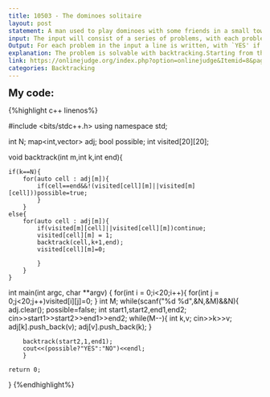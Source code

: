```yaml
---
title: 10503 - The dominoes solitaire 
layout: post
statement: A man used to play dominoes with some friends in a small town. Some families have left the town andat present the only residents in the town are the man and his wife. This man would like to continue playing dominoes, but his wife does not like plaing. He has invented a game to play alone. Two pieces are picked out and are put at the two extremes of a row with a number (n) of spaces. After that, other pieces (m) are picked out to fill the spaces. The number of pieces is greater than or equal to the number of spaces (m < n), and the number of pieces is less than or equal to 14 (m < 14). The spaces are filled by putting one piece in each space, according to the rules of dominoes :the number of adjacent dots on two different dominoes must coincide. Pieces with repeated values are placed in the same way as the other pieces, and not at right angels.The problem consists in the design of a program which, given a number of spaces (n), a number ofpieces (m), the two initial pieces (i1; i2) and (d1; d2), and the m pieces (p1; q1), (p2; q2), . . . , (pm; qm),decides if it is possible to  fill the n spaces between the two initial pieces using the m pieces and withthe rules of dominoes. For example, with n= 3,m= 4, initial pieces (0,1) and (3,4), and pieces (2,1),(5,6), (2,2) and (3,2), the answer is `YES', because there is a solution :(0,1), (1,2), (2,2), (2,3), (3,4).With n= 2,m= 4, pieces in the extremes (0,1) and (3,4), and (1,4), (4,4), (3,2) and (5,6), the answer is `NO'.
input: The input will consist of a series of problems, with each problem described in a series of lines :in the rst line the number of spaces (n) is indicated, in the second line the number of pieces (m) used to  llthe spaces, in the next line the piece to be placed on the left, with the two values in the piece separated by a space and in the same way that the numbers appear in the row, in the following lines the piece tobe placed on the right, with the two values in the piece separated by a space and in the same way thatthe numbers appear in the row, and the other m pieces appear in consecutive lines, one in each line,with the two values separated by a space. Different problems appear in the input successively without separation, and the input  nishes when `0' appears as the number of spaces.
Output: For each problem in the input a line is written, with `YES' if the problem has a solution, and `NO' if ithas no solution.
explanation: The problem is solvable with backtracking.Starting from the left domino piece we iterate over all the possible pieces that can be concatinated and for each of them do the same process until all the n places are filled, at that point we check if the last piece is compatible with the right extreme, if it is then set the 'possible' boolean to true;
link: https://onlinejudge.org/index.php?option=onlinejudge&Itemid=8&page=show_problem&problem=1444
categories: Backtracking
---
```


<span style='font-size:20px;font-weight:bold'>My code:</span>

{%highlight c++ linenos%}

#include <bits/stdc++.h>
using namespace std;

int N;
map<int,vector<int>> adj;
bool possible;
int visited[20][20];

void backtrack(int m,int k,int end){
	
	if(k==N){
		for(auto cell : adj[m]){
			if(cell==end&&!(visited[cell][m]||visited[m][cell]))possible=true;
			}
		}
	else{
		for(auto cell : adj[m]){
			if(visited[m][cell]||visited[cell][m])continue;
			visited[cell][m] = 1;
			backtrack(cell,k+1,end);
			visited[cell][m]=0;
			
			}
		}
	}

int main(int argc, char **argv)
{
	for(int i = 0;i<20;i++){
		for(int j = 0;j<20;j++)visited[i][j]=0;
		}
	int M;
	while(scanf("%d %d",&N,&M)&&N){
		adj.clear();
		possible=false;
		int start1,start2,end1,end2;
		cin>>start1>>start2>>end1>>end2;
		while(M--){
			int k,v;
			cin>>k>>v;
			adj[k].push_back(v);
			adj[v].push_back(k);
			}
		
		backtrack(start2,1,end1);
		cout<<(possible?"YES":"NO")<<endl;
		}
	
	return 0;
}
{%endhighlight%}